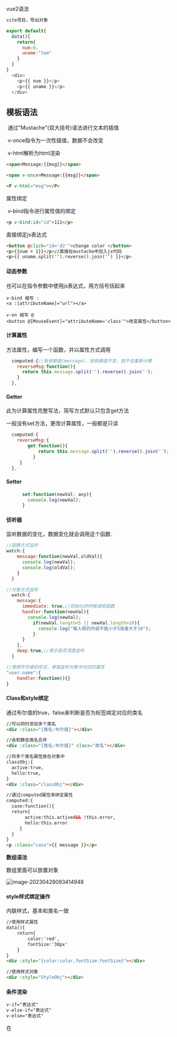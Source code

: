 vue2语法

```javascript
vite项目，导出对象

export default{
  data(){
    return{
      num:0,
      uname:"tom"
    }
  }
}
  <div>
    <p>{{ num }}</p>
    <p>{{ uname }}</p>
  </div>
```

## 模板语法

​	通过"Mustache"(双大括号)语法进行文本的插值

​	v-once指令为一次性插值，数据不会改变

​	v-html解析为html渲染

```html
<span>Message:{{msg}}</span>

<span v-once>Message:{{msg}}</span>

<P v-html="msg"></P>
```

属性绑定

​	v-bind指令进行属性值的绑定

```html
<p v-bind:id="id">111</p>
```

  直接绑定js表达式

```html
<button @click="id='d2'">change color </button>
<p>{{num + 1}}</p>//直接在mustache中加入js代码
<p>{{ uname.split('').reverse().join('') }}</p>
```

#### 动态参数 

也可以在指令参数中使用js表达式，用方括号括起来

```vue
v-bind 缩写 :
<a :[attributeName]="url"></a>

v-on 缩写 @
<button @[MouseEvent]="attributeName='class'">改变属性</button>
```

#### 计算属性

方法属性，编写一个函数，并以属性方式调用

```js
  computed:{//有依赖值(message)，如依赖值不变，就不会重新计算
    reverseMsg:function(){
      return this.message.split('').reverse().join('');
    }
  },
```

#### Getter

此为计算属性完整写法，简写方式默认只包含get方法

一般没有set方法，更改计算属性，一般都是只读

```js
  computed:{
    reverseMsg:{
        get:function(){
            return this.message.split('').reverse().join('');
          }
   	 }
  },
```

#### Setter

```js
      set:function(newVal: any){
        console.log(newVal);
      }
```

#### 侦听器

监听数据的变化，数据变化就会调用这个函数.

```js
//函数方式监听  
watch:{
    message:function(newVal,oldVal){
      console.log(newVal);
      console.log(oldVal);
    }
  }

//对象方式监听
  watch:{
    message:{
      immediate: true,//初始化的时候调用函数
      handler:function(newVal){
        console.log(newVal);
          if(newVal.length<5 || newVal.length>10){
            console.log("输入框的内容不能小于5或者大于10");
          }
      }
    },
    deep:true,//表示是否深度监听
  }

//使用字符串的形式，单独监听对象中对应的属性
"user.name":{
    handler:function(){}
}
```

#### Class和style绑定

通过布尔值的true，false来判断是否为标签绑定对应的类名

```html
//可以同时添加多个类名
<div :class="{类名:布尔值}"></div>

//会和静态类名合并
<div :class="{类名:布尔值}" class="类名"></div>

//将多个类名属性放在对象中
classObj:{
  active:true,
  hello:true,
}
<div :class="classObj"></div>

//通过computed属性来绑定属性
computed:{
  case:function(){
  return{
       active:this.actived&& !this.error,
       hello:this.error
     }
  }
}
<p :class="case">{{ message }}</p>
```

**数组语法**

数组里面可以放置对象

![image-20230428093414948](C:\Users\gyj\AppData\Roaming\Typora\typora-user-images\image-20230428093414948.png)

#### style样式绑定操作

内联样式，基本和类名一致

```html
//使用样式属性
data(){
	return{
		color:'red',
		fontSize:'30px'
	}
}
<div :style="{color:color,fontSize:fontSize}"></div>

//使用样式对象
<div :style="StyleObj"></div>
```

#### 条件渲染

```html
v-if="表达式"
v-else-if="表达式"
v-else="表达式"
```

 在<template>元素上使用v-if条件渲染分组

template是一个不可见的包裹元素，不会被渲染到界面上

![image-20230428095901037](C:\Users\gyj\AppData\Roaming\Typora\typora-user-images\image-20230428095901037.png)

#### v-for渲染一组元素

```html
data(){
  return{
    person:["tom","jack",'willian']
  }
}
<ul>
    //index获取元素下标,key获取元素键值
   <li v-for="(item,index,key) in person" :key="index">{{ item }}</li>
</ul>
```

### 数组更新检测 

![image-20230428112138319](C:\Users\gyj\AppData\Roaming\Typora\typora-user-images\image-20230428112138319.png)

### 事件处理

![image-20230429162023393](C:\Users\gyj\AppData\Roaming\Typora\typora-user-images\image-20230429162023393.png)

函数需要参数，但调用时没传入参数时，自动获取事件参数

### 事件修饰符

.stop 阻止事件冒泡传递，直接添加在click后面，添加前，会依次调用父元素和子元素的方法，给子元素添加后缀后，只会执行子元素方法.

```html
    <div @click="divClick">
      <button @click.stop="btnClick">按钮</button>
    </div>
```

.prevent阻止默认行为

只会执行submitClick方法，不会触发表单提交

```html
<form action="">
    <input type="submit" value="提交" @click.prevent="submitClick">
</form>
```

.once只触发一次回调函数

### 按键修饰符

![image-20230502105547175](C:\Users\gyj\AppData\Roaming\Typora\typora-user-images\image-20230502105547175.png)

@keyup.(keyCode | keyAlias)用来监听键盘的键帽

按下松开回车键后触发函数。

```html
<input type="text" @keyup.enter="keyUp">
```



### 表单输入绑定

v-model 双向绑定，当input中，msg值进行了改变，<h2>标签中的msg值也会对应的进行变化

![image-20230502100054081](C:\Users\gyj\AppData\Roaming\Typora\typora-user-images\image-20230502100054081.png)

![image-20230502101237950](C:\Users\gyj\AppData\Roaming\Typora\typora-user-images\image-20230502101237950.png)

```html
//v-model的原理
changeVal(e:any){
   console.log(e)
   this.msg.name=e.target.value;
}

<div>
    <input type="text" v-model="msg.name">
    <h2>{{ msg.name }}</h2>
    <input type="text" :value="msg.name" @input="changeVal">
</div>
```



### model表单控件的基本使用

1.复选框

只有单个勾选框时，v-model为布尔值

```html
  <div>
    <input type="checkbox" v-model="checked">
    <h2>{{ checked }}</h2>
  </div>
```

有多个勾选框的话，v-model为数组

勾选后将value添加至数组中

```html
    <input type="checkbox" v-model="fruits" value="apple">apple
    <input type="checkbox" v-model="fruits" value="pear">pear
    <input type="checkbox" v-model="fruits" value="melon">melon
```

2.单选框

绑定后，选中那个就会获取哪个的值

```html
    <input type="radio" v-model="sex" value="man">男
    <input type="radio" v-model="sex" value="women">女
```

3.选项框

单选，多选规则和之前的一致，需要将v-model绑定在select标签上

```html
    <select name="" id="" v-model="citys" multiple>
      <option value="shenzhen">深圳</option>
      <option value="changsha">长沙</option>
      <option value="guangzhou">广州</option>
    </select>
```



### model修饰符

.lazy修饰符，当输入框失去焦点后，再去同步输入框中的数据

```html
    <input type="text" v-model.lazy="msg" >
    <h2>{{ msg }}</h2>
```

.number修饰符，将输入框中的内容，自动转换为数字类型

```html
    <input type="text" v-model.number="counter">
    <h2>{{typeof counter }}</h2>
```

.trim修饰符，自动过滤掉输入框中的首尾空白字符(输入空格时不改变value)



## 组件基础

引入组件

<script lang=ts>标签要指定语言

```js
import Content from './components/Content.vue'
```

组件注册

```js
export default{
    
  components:{
    Content //(Content:Content),表示引入的组件名
  }
}
```

组件使用

```html
<template>
  <div>
    <Content></Content>
  </div>
</template>
```

### 组件数据的存放

通过Prop向子组件传递数据

```html
<Hello :message="msg"></Hello> //动态值
<Hello val="aaa"></Hello> //静态值
//在模板标签中，自定义传递的属性名和值
```

使用props属性引入父组件传入的值

```html
<script lang="ts">
    export default{
        props:["message"]
    }
</script>
//直接引用即可
<template>
    <div>Hello</div>
    <h2>{{ message }}</h2>
</template>
```

### prop的基本用法

![image-20230504114214720](C:\Users\gyj\AppData\Roaming\Typora\typora-user-images\image-20230504114214720.png)

prop为单项数据流，子组件的数据修改不会影响到父组件



### 子组件传值给父组件

#### 监听子组件事件$emit

​		**流程：子组件触发自定义函数传值->父组件监听对应函数->获取子函数返回值，并触发自己的函数，并将子函数的值传入到函数中**

子组件自定义函数，通过$emit将自定义事件的名称和数据发送到父组件

```vue
methods:{
      sendParent(){
          this.$emit('send',this.msg)//第一个为函数名，第二个为值
      }
}
//button触发函数，将数据提交
<button @click="sendParent">提交数据给父组件</button>
```

父组件监听自定义事件，获取默认值，在子组件事件触发后，调用自身的自定义函数

```vue
methods:{
    getChidMsg(val:String){
      console.log(val);
    }
}

<chid @send="getChidMsg"></chid>
```

#### 父组件访问子组件$refs

给元素或者子组件去注册一个“引用信息”,通过$refs去获取相应的dom元素

```html
<Hello :message="msg" ref="hello"></Hello>
<p ref="p"></p>

mounted(){
   console.log(this.$refs);//获取子组件
}
```

#### 子组件访问父组件和跟组件$parent,$root

```vue
mounted(){
      console.log(this.$parent); //可直接获取父组件(不建议，复用子组件会有多个父组件)
	  console.log(this.$root);//直接获取根组件
 }
```

### 通过插槽分发内容

#### 插槽的基本使用

子组件添加占位标签

```html
<template>
    <div>
        <h2>我是content组件内容</h2>
        <div>
            <slot></slot>
        </div>
    </div>
</template>
```

父组件为子标签配置对应内容

```html
<template>
  <div>
    <child>
      <button>按钮</button>
    </child>
    <child>
      <input type="text"/>
    </child>
  </div>
</template>
```

#### 具名插槽的使用

可以插入多个标签进行替代,一起作为替换元素进行替换

```html
<dick> <input type="text"/><h2>标题</h2></dick>
```

子组件为slot设置名称

```html
    <template>
        <div>
            <h2>我是content组件内容</h2>
            <div>
                <slot name="button"></slot>
                <slot name="h2"></slot>
                <slot name="input"></slot>
                
            </div>
        </div>
    </template>

```

父组件只能在template标签中设置替换的slot标签，使用v-slot:name来匹配对应的slot插槽

vue2直接在替换标签上使用slot:name来匹配插槽

父级模板里的所有内容都是在父级作用域中编译的；子模板里的所有内容都是在作用域中编译的

```html
    <child>
      <template v-slot:button>
        <button>按钮</button>
      </template>
      <template v-slot:input>
        <input type="text"/>
      </template>
      <template v-slot:h2>
        <h2>插槽</h2>
      </template>
    </child>
```

#### 备用内容

相当于插槽的默认值

子模组中直接添加标签即可

```html
<slot name="button"><button>默认按钮</button></slot>
```

#### 作用域插槽

​	绑定在"<slot>"元素上的attribute被称为插槽prop,在父级作用域中，我们可以使用带值的v-slot来定义我们提供的插槽prop的名字

通过v-bind进行数据绑定

```html
<slot :list="list"></slot>
```

父组件在template中通过v-slot来接受数据

```html
//default为slot名称，没有则为default
<dick>
  <template v-slot:default="slotProps">{{ slotProps }}</template>
</dick>
```

### Provide/Inject

可以实现跨级通信,默认不是响应式

```vue
provider:{
	message:"nihao"
}//祖先组件提供数据

provider(){
	return{
		message:this.message
	}
}//传输对象是将provider转换为函数

inject:['message'] //后代组件获取值
```

provider提供一个响应式对象或通过函数返回响应式数据，来实现数据响应式

```vue
data(){
	return{
		obj:{
			message:"helloWorld"
		}
	}
}

provider(){
	return{
		obj.this.obj //响应式对象
		message:()=>this.message //函数返回相应式数据,后代组件以函数的形式获取相应的值,最好使用computed属性获取值
	}
}
```

### 生命周期钩子

https://cn.vuejs.org/guide/essentials/lifecycle.html



### 组合式API

将同一个逻辑关注点相关代码收集在一起

```js
//组合式API
setup(){//组件被创建之前执行，setup中避免使用this
	let msg="nihao";//变量
    function changMsg(){
      msg="buhao";
    }//方法
    return {
      msg,
      changMsg
    };//暴露变量和方法
}
```

setup中的数据默认不是响应式的，和data()不一样

![image-20230505101447761](C:\Users\gyj\AppData\Roaming\Typora\typora-user-images\image-20230505101447761.png)

```vue
import{ref} from 'vue'
```

ref会返回一个带有value属性的对象，需要手动获取值

```vue
let counter = ref(0)
    function addCounter(){
      counter.value++
    }
//模板自动解析value值
<h2>
    {{counter}}
</h2>
```

![image-20230505102219580](C:\Users\gyj\AppData\Roaming\Typora\typora-user-images\image-20230505102219580.png)

#### setup中使用watch

引入方法

```html
import{ref,reactive,watch,watchEffect} from 'vue';
```

```js
    //watch侦听的响应式引用，回调函数
    watch(counter,(newVal,oldVal)=>{
      console.log("new"+newVal);
      console.log("old"+oldVal);
    
    });
    //watchEffect(回调函数)不需要指定监听的属性，组件初始化时会自动执行一次回调函数，自动收集依赖
    watchEffect(()=>{
      console.log(user.name);
    });
```

watch和watchEffect的区别：

1，watchEffect不需要指定监听属性，自动收集依赖，只要在回调中引用了响应式的属性，只要属性发生改变，回调就会执行

2，watch只能监听指定的属性

#### 使用computed

1，引入computed

 以函数的形式调用

```js
    const reverseMsg=computed(()=>{//返回一个带有value属性的对象
      return msg.value.split('').reverse().join('');
    });

	//对象中使用computed函数
    const user = reactive({
        name:"张三",
        age:18,
        reverseMsg:computed(()=>{//返回一个带有value属性的对象
      return msg.value.split('').reverse().join('');})
    });
```

#### 使用props参数

```html
//静态形式传值默认为字符串格式
<hello :message='message'></hello>
```

子组件接受参数，定义props，再在setup中获取props对象的值

```css
props:{
      message:{
       type:String,
       efault:'你好'
	}
},
setup(props){
    console.log(props.message);
},
```

因为props式相应式的，如果使用es6解构，就会消除prop的相应性

```vue
setup(props){
    console.log(props.message);
},
```

引入onUpdated监控状态变化，toRefs进行转换

通过refs转换后的对象就是响应式的了

```js
import {onUpdated,toRefs} from 'vue'
props:{
      message:{
       type:String,
       efault:'你好'
	}
},
    
setup(props){
    //大括号内为需要结构的属性，props中
	const {message} = toRefs(props);//返回一个响应式对象
	console.log(message.value);
	onUpdated(()=>{
		console.log(message.value);
	});
},
```

#### context参数

​	setup函数的第二个参数是context，context是一个普通的js对象，暴露了其他可能再setup中有用的值：

context不是响应式结构，可以通过es6结构

```js
export default{
	emits:['injectCounter']//是因为在子组件向父组件发送自定义事件的时候，使用“emits”选项声明它。
	setup(props,context){
        //Attribute(非响应式对象，等同于$attrs)
		console.log(context.attrs)

		//插槽(非响应式对象，等同于$slots)
		console.log(context.slots)

		//触发事件(方法，等同于$emit)
		console.log(context.emit)

		//暴露公共property(函数)
		console.log(context.expose)
		//当子组件返回一个渲染函数，但又想将属性暴露时，使用expose函数
		context.expose(){
			methods,attr
		}
		return ()=>h('div',counter.value)
    }
}
```

#### 使用provide-inject

![image-20230505225832609](C:\Users\gyj\AppData\Roaming\Typora\typora-user-images\image-20230505225832609.png)

从setup返回的refs再模板中访问时时被自动浅解包的，因此不应该在模板中使用.value

父组件

引入provide函数

```js
import{provide} from 'vue';

provide('name',name);//设置值和名称
```

子组件

映入provide函数

```js
import{inject} from 'vue';

const name = inject('name');//设置值和名称
```

也可设置用ref函数设置响应式数据

#### 单文件组件

”<script setup>“是在单文件组件(SFC)中使用组合式API的编译时语法糖，添加后里面的代码会被编译成组件"setup"函数中的内容

```html
//引入setup属性后，无需导出数据，子组件无需注册，导入后直接使用
<script setup lang="ts">
    import Hello from './components/Hello.vue';
    import{ref} from 'vue';	
    //定义变量，在模板使用时不需要暴露出去,模板直接使用
    const num = 20;
    //使用响应式变量时，还是需要从vue中引入
    const b = ref(10)
</script>
<template>
  <Hello/>
  <h2>{{ num }}</h2>
</template>
```



## VueRouter

**路由核心**:改变url，但是页面不进行整体刷新

路由表，是一个映射表，一个路由就是一组映射关系，key:value,key:表示路由，value:可以为funstion或者component

**安装路由**:npm install vue-router@4



### VueRouter的使用

配置路由配置

```js
import { createRouter, createWebHashHistory } from 'vue-router'
// 1. 定义路由组件.
// 也可以从其他文件导入
import Home from '../views/Home.vue'
import About from  '../views/About.vue'

// 2. 定义一些路由
// 每个路由都需要映射到一个组件。
// 我们后面再讨论嵌套路由。
const routes = [
  { path: '/', component: Home },
  { path: '/about', component: About },
]

// 3. 创建路由实例并传递 `routes` 配置
// 你可以在这里输入更多的配置，但我们在这里
// 暂时保持简单
const router = createRouter({
  // 4. 内部提供了 history 模式的实现。为了简单起见，我们在这里使用 hash 模式。
  history: createWebHashHistory(),
  routes, // `routes: routes` 的缩写
})
//导出路由
export default router;
```

main.ts装载router

```js
import './assets/main.css'

import { createApp } from 'vue'
import App from './App.vue'
import router from './router'//引入路由

const app = createApp(App)

app.use(router)//装载路由
app.mount('#app')
```

组件中使用路由

```vue
<script setup lang="ts">

</script>

<template>
  <div>
    <h1>Hello App!</h1>
    <p>
      <!--使用 router-link 组件进行导航 -->
      <!--通过传递 `to` 来指定链接 -->
      <!--`<router-link>` 将呈现一个带有正确 `href` 属性的 `<a>` 标签-->
      <!-- 使用一个自定义组件 router-link 来创建链接。这使得 Vue Router 可以在不重新加载页面的情况下更改 URL，处理 URL 的生成以及编码。 -->
      <router-link to="/">Go to Home</router-link>
      <router-link to="/about">Go to About</router-link>
    </p>
    <!-- 路由出口 -->
    <!-- 路由匹配到的组件将渲染在这里 -->
    <router-view></router-view>
  </div>
</template>


```

#### 带参数的动态路由

```vue
//带参数的路由 
{ path: '/user/:id', component:User}
```

传数据的routerLink

```vue
<router-link to="/user/123">Go to User</router-link>
```

页面加载完成后获取路由

```vue
<script>
    export default{
        mounted(){
            console.log(this.$route)
        }
    }
</script>
```

组合式api中获取当前路由，并获取值

```vue
<script setup lang="ts">
    import { useRoute } from "vue-router";
    console.log(useRoute().params.id);//useRoute返回一个对象，从对象中获取值
    
</script>
```

#### 路由404页面配置

```vue
  //正则表达式进行匹配所有路径，:path为动态值
  { path:'/:path(.*)', component:NotFound}
```

#### 路由正则表达式

```vue
  {
    // path:'/news/:id(\\d+)',
    // component:News

    //多参数
    // path:'/news/:id+',

    //参数可传可不传
    // path:'/news/:id*',

    //参数可传可不传,不能重复叠加参数
    // path:'/news/:id?',
    component:News
  }
```

#### 嵌套路由

在路由中的children属性里加入子路由

```vue
  {
    path:"/parent",
    component:Parent,
    children:[
      {
        path:"styleOne",
        component:StyleOne
      },
      {
        path:"styleTwo",
        component:StyleTwo
      }
    ]
  },
```

父组件通过子路由调用子组件

```vue
<template>
    <div>
        <h2>父组件</h2>
        <router-link to="/parent/styleOne">样式1</router-link>
        <router-link to="/parent/styleTwo">样式2</router-link>

        <router-view></router-view>
    </div>
</template>
```

#### 编程式导航

在vue实例中，可以通过$router(全局路由器)访问路由实例，(this.$router.push)

$route可以获取当前活跃的路由对象

通过js和$router实例来对跳转进行控制

```js
        methods:{
            goPage(){
                if(false){
                    //路径
                    this.$router.push('/');
                };
                //传入对象和值
                 this.$router.push({path:"/user/123"});
                //给路由设置姓名后，通过姓名跳转
                this.$router.push({name:"news",params:{id:123}})
                //带问号传参
                this.$router.push({path:"/path",query:{name:"zhangsan"}})
            }
        }
```

将当前页面替换为所跳转的页面，所以无法通过回退键回到替换前的页面

```js
this.$router.push({path:"/path",query:{name:"zhangsan"},replace:true})
//替换方法
this.$router.replace
```

![image-20230507125202312](C:\Users\gyj\AppData\Roaming\Typora\typora-user-images\image-20230507125202312.png)

#### 命名路由和命名视图

```html
 //通过name属性来访问路由
<router-link :to="{name:'laoge',params:{id:223}}">Go to page</router-link>

//路由
  {
    path:"/page/:id",
    name:"laoge",
    component:Page,
  },
```

路由同时展示多个视图

```vue
//通过name来确定展示视图    
<router-view name="shopTop"></router-view>
<router-view></router-view>
<router-view name="shopFooter"></router-view>  

{
    path:"/shop",
    components:{
      default:shopMain,
      shopTop:shopTop,
      shopFooter//key和val同名时可以这么写
    }
  },
```

#### 重定向和别名

```vue
{
    path:"/",
	alias:{'/111','/222'}, //起别名
    redirect:"/home",//路径重定向
	redirect:{name:"home"}//命名路由重定向
	redirect:(to: any)=>{ 
      console.log(to);
      return {path:"/home"};
    }
}
```

#### 路由组件传参

```
//路由prop传参
{
	path:"/shop/:id",
	component:shop,
	props:true //布尔值控制prop
}
//命名路由传参，通过对象控制
{
	path:"/shop/:id",
	components:{
		shop,
		shop2,
	},
	props:{shop:true,shop2:false}
}

//选项式api
props:['id'] //数组获取

//组合式api
const props = defineProps({ //函数获取
	id:String
})
```

#### 导航守卫

全局守卫

各路守卫

 每个路由设置的导航守卫

组件守卫

![image-20230508163241707](C:\Users\gyj\AppData\Roaming\Typora\typora-user-images\image-20230508163241707.png)

#### 路由懒加载

https://router.vuejs.org/zh/guide/advanced/lazy-loading.html



## 状态管理

index.ts

```js
//状态集中管理
//数据实现响应式
//如何在App组件中通过provider来提供数据
import{reactive} from 'vue';
const  store={
    state:reactive({
        msg:"helloWorld"
    }),
    updateMsg:function(){
        this.state.msg='你好'
    }
}

//导出仓库
export default store;
```

app.vue

```vue
<script>
import Home from './views/Home.vue';
import store from "./store";

export default{
  provide:{
    store,
  },
  components:{
    Home
  }
}
</script>

<template>
  <Home></Home>
</template>


<style scoped>
</style>

```

Home.vue

```vue
<template>
    <div>{{ store.state.msg }}</div>
    <button @click="updateMsg">改变messgae</button>
</template>
<script>
    export default{
        inject:['store'],
        methods: {
            updateMsg(){
                this.store.updateMsg();
            }
        },
    }
</script>
```

#### 使用fetch获取数据

https://www.ruanyifeng.com/blog/2020/12/fetch-tutorial.html

#### axios获取数据

https://www.axios-http.cn/docs/intro

## Proxy解决跨域问题

在外部服务器上获取数据

```js
created(){
    axios.get("/path/api/mmdb/movie/v3/list/hot.json?ct=%E9%95%BF%E6%B2%99&ci=70&channelId=4").then((res)=>{
        console.log(res);
    });
},
```

在vite.config.ts文件中配置代理服务器

在检测到/path路径后，会在前面加上target的地址

axios的实际访问url为"https://i.maoyan.com/path/api....",所以要将path替换

```ts
  //中转服务器
  server:{
    proxy:{
      '/path':{
        target:'https://i.maoyan.com',//替换的服务端地址
        changeOrigin:true,//开启代理，允许跨域
        rewrite:path=>path.replace(/^\/path/,'')//设置重写路径
      }
    }
  }
```

## vuex

核心就是store(仓库)

Vuex的状态储存式响应式的

不能直接改变store中的状态

$store来获取仓库数据,通过仓库中"mutations"属性的方法来改变数据，方便追踪

使用**store.commit("function")**方法来触发方法，改变state的状态

##  pinia

pinia的引入

```html
npm install pinia //安装pinia
```

在main.ts中引入pinia，引入到app中,

```js
import {createPinia} from 'pinia'
//创建一个仓库
const pinia = createPina()

app.use(pinia)
```

### Option Store

```js
import { defineStore } from "pinia";

//options store
const useAgeStore = defineStore('main',{
    state:()=>{ //相当于sotre的data数据,为了完整类型推理，推荐使用箭头函数
        return {age:30}
    },
    getters:{//相当于computed计算属性
        gettersAge(state){
            return state.age + 5;
        }
    },
    actions:{//相当于methods
        addAge(){
            //this指向对应的仓库
            this.age++;
        }
    }
})
```



### Setup Store

```js
//setup store
//setup(){}
export const userCounter=defineStore('counter',()=>{
    const counter = ref(30);//state
    const gettersCounter=computed(()=>{//getters
        return counter.value+5;
    });
    function addCounter(){//actions
        counter.value++;
    }
    return {counter,gettersCounter,addCounter}
});
```

vue中引用store

```vue
<script setup>
import {useAgeStore,userCounter} from '@/stores/index.js';
import {storeToRefs} from 'pinia';

const ageStore = useAgeStore();
const CounterSotre = userCounter();
console.log(ageStore);
console.log(CounterSotre);
//属性使用storeToRefs解构
const{counter,gettersCounter} = storeToRefs(CounterSotre);
//action直接解构
const{addCounter} = CounterSotre;
</script>
<template>
    <main>
        <h2>{{ ageStore.age }}</h2>
        <h2>{{ ageStore.gettersAge }}</h2>
        <button @click="ageStore.addAge">修改age值</button>

        <h2>{{counter }}</h2>
        <h2>{{gettersCounter }}</h2>
        <button @click="addCounter">修改age值</button>
    </main>
</template>
```

### State

state 被定义为一个返回初始状态的函数。这使得 Pinia 可以同时支持服务端和客户端。

修改方式：

https://pinia.vuejs.org/zh/core-concepts/state.html

1，直接修改

2，使用$path方法，传入对象修改

3，使用$path方法，传入函数修改

4，调用aciton中的函数修改

```vue
[...ageStore.arr,5] //...ageStore.arr表示store中的数组
```

### Getter

```js
getters:{//相当于computed计算属性
        gettersAge(){
            //this-->指向store实例,不能对返回值进行推导
            return this.age + 5;
        },
        gettersName(state){
            return this.gettersAge + state.name;
        },
        gettersAge2(state){//向getter获取参数,返回函数接收参数，没有缓存功能，和普通函数一样
            return (num)=> state.age+num;
        },
        //访问其他store中的getters
        getterCounter(){
            const userStore = userCounterStore();
            return userStore.gettersCounter
        }
    },
```

```html
<h2>{{ ageStore.gettersAge2(10) }}</h2>
<h2>{{ ageStore.gettersAge }}</h2>//获取的是getter的返回值
```

### Action

Action相当于组件中的method,可以通过defineStore()中的actions属性来定义，并且他们也是定义业务逻辑的完美选择

https://pinia.vuejs.org/zh/core-concepts/actions.htm88
